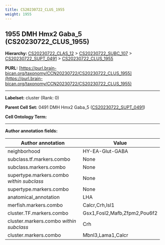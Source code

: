 ```yaml
---
title: CS20230722_CLUS_1955
weight: 1955
---
```

## 1955 DMH Hmx2 Gaba_5 (CS20230722_CLUS_1955)
<b>Hierarchy: </b>
[CS20230722_CLAS_12](../CS20230722_CLAS_12) >
[CS20230722_SUBC_107](../CS20230722_SUBC_107) >
[CS20230722_SUPT_0491](../CS20230722_SUPT_0491) >
[CS20230722_CLUS_1955](../CS20230722_CLUS_1955)

**PURL:** [https://purl.brain-bican.org/taxonomy/CCN20230722/CS20230722_CLUS_1955](https://purl.brain-bican.org/taxonomy/CCN20230722/CS20230722_CLUS_1955)

---


**Labelset:** cluster (Rank: 0)

**Parent Cell Set:** 0491 DMH Hmx2 Gaba_5 ([CS20230722_SUPT_0491](../CS20230722_SUPT_0491))



**Cell Ontology Term:** 

[MARKER GENES.]: #


---

[TRANSFERRED ANNOTATIONS.]: #


[AUTHOR ANNOTATION FIELDS.]: #


**Author annotation fields:**

| Author annotation | Value |
|-------------------|-------|
|neighborhood|HY-EA-Glut-GABA|
|subclass.tf.markers.combo|None|
|subclass.markers.combo|None|
|supertype.markers.combo _within subclass_|None|
|supertype.markers.combo|None|
|anatomical_annotation|LHA|
|merfish.markers.combo|Calcr,Crh,Isl1|
|cluster.TF.markers.combo|Gsx1,Fosl2,Mafb,Zfpm2,Pou6f2|
|cluster.markers.combo _within subclass_|Crh|
|cluster.markers.combo|Mbnl3,Lama1,Calcr|
